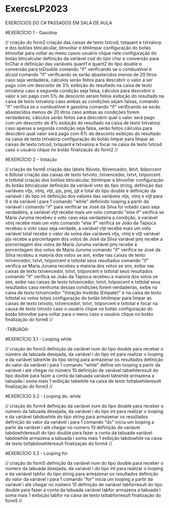 # ExercsLP2023
EXERCÍCIOS DO C# PASSADOS EM SALA DE AULA


#EXERCÍCIO 1 - Gasolina

// criação do form2
    criação das caixas de texto txtcod, txtquant e txtvalorp e dos botões btncalcular, btnvoltar e btnlimpar
    configuração do botão btnvoltar para voltar ao menu casoo usuário clique nele
    configuração do botão btncalcular
    definição da variável cod do tipo char e conversão para toChar e definição das variáveis quant1 e quant2 do tipo double e conversão para toDouble
    comando "if" verificando se o combustível é álcool
    comando "if" verificando se serão abastecidos menos de 20 litros
    caso seja verdadeira, cálculos serão feitos para descobrir o valor a ser pago com um desconto de 3%
    exibição do resultado na caixa de texto txtvalorp
    caso a segunda condição seja falsa, cálculos para descobrir o valor a ser pago com 5% de desconto seram feitos
    exibição do resultado na caixa de texto txtvalorp
    caso ambas as condições sejam falsas, comando "if" verifica se o combustível é gasolina
    comando "if" verificando se serão abastecidos menos de 20 litros
    caso ambas as condições forem verdadeiras, cálculos serão feitos oara descobrir qual o valor será pago com um desconto de 4%
    exibição do resultado na caixa de texto txtvalorp
    caso apenas a segunda condição seja falsa, serão feitos cálculos para descobrir qual valor será pago com 6% de desconto
    exibição do resultado na caixa de texto txtvalorp
    configuração do botão limpar para limpar as caixas de texto txtcod, txtquant e txtvalorp e focar na caixa de texto txtcod caso o usuário clique no botão
finalização do form2 //



#EXERCÍCIO 2 - Votação

// criação do form6
    criação das labels lblvoto, lblvencedor, lblvt, lblporcent e lbltotal
    criação das caixas de texto txtvoto, txtvencedor, txtvt, txtporcent e txttotal
    criação dos botões btncalcular, btnlimpar e btnvoltar
    configuração do botão btncalcular
    definição da variável voto do tipo string, definição das variáveis vtjs, vtmj, vtjt, pjs, pmj, pjt e total do tipo double e definição da variável i do tipo int
    definição dos valores das variáveis vtjs, vtmj e vtjt para 0 e da variável i para 1
    comando "while" definindo looping a partir da variável i
    comando "if" para verificar se José da Silva foi votado
    caso seja verdadeira, a variável vtjt recebe mais um voto
    comando "else if" verifica se Maria Juruma recebeu o voto
    caso seja verdadeira a condição, a variável vtmj recebe mais um voto
    comando "else if" verifica se João da Tapioca recebeu o voto
    caso seja verdade, a variável vtjt recebe mais um voto
    variável total recebe o valor da soma das variáveis vtjs, vtmj e vtjt
    variável pjs recebe a porcentagem dos votos de José da Silva
    variável pmj recebe a porcentagem dos votos de Maria Juruma
    variável pmj recebe a porcentagem dos votos de Maria Juruma
    comando "if" verifica se José da Silva recebeu a maioria dos votos
    se sim, exibe nas caixas de texto txtvencedor, txtvt, txtporcent e txttotal seus resultados
    comando "if" verifica se Maria Juruma recebeu a maioria dos votos
    se sim, exibe nas caixas de texto txtvencedor, txtvt, txtporcent e txttotal seus resultados
    comando "if" verifica se João da Tapioca recebeu a maioria dos votos
    se sim, exibe nas caixas de texto txtvencedor, txtvt, txtporcent e txttotal seus resultados
    caso nenhuma dessas condições forem verdadeiras, exibe na caixa de texto txtvencedor "Votação Inválida (Empate)" e na caixa de texto txttotal os votos totais
    configuração do botão btnlimpar para limpar as caixas de texto txtvoto, txtvencedor, txtvt, txtporcent e txttotal e focar na cauxa de texto txtvoto caso o usuário clique no botão
    configuração do botão btnvoltar para voltar para o menu caso o usuário clique no botão
finalização do form6 //


-TABUADA-

#EXERCÍCIO 3.1 - Looping while

// criação do form3
    definição da variável num do tipo double para receber o número da tabuada desejada, da variável i do tipo int para realizar o looping e da variável tabwhile do tipo string para armazenar os resultados
    definição do valor da variável i para 1
    comando "while" define um looping a partir da variável i até chegar no número 10
    definição de variável tabwhileresult do tipo double para fazer a conta da tabuada
    variável tabwhile armazena a tabuada
    i soma mais 1
    exibição tabwhile na caixa de texto txttabwhileresult
finalização do form3 //


#EXERCÍCIO 3.2 - Looping do..while

// criação do form4
    definição da variável num do tipo double para receber o número da tabuada desejada, da variável i do tipo int para realizar o looping e da variável tabdowhile do tipo string para armazenar os resultados
    definição do valor da variável i para 1
    comando "do" inicia um looping a partir da variável i até chegar no número 10
    definição de variável tabdowhileresult do tipo double para fazer a conta da tabuada
    variável tabdowhile armazena a tabuada
    i soma mais 1
    exibição tabdowhile na caixa de texto txttabdowhileresult
finalização do form4 //


#EXERCÍCIO 3.3 - Looping for

// criação do form5
    definição da variável num do tipo double para receber o número da tabuada desejada, da variável i do tipo int para realizar o looping e da variável tabfor do tipo string para armazenar os resultados
    definição do valor da variável i para 1
    comando "for" inicia um looping a partir da variável i até chegar no número 10
    definição de variável tabforresult do tipo double para fazer a conta da tabuada
    variável tabfor armazena a tabuada
    i soma mais 1
    exibição tabfor na caixa de texto txttabforresult
finalização do form5 //
